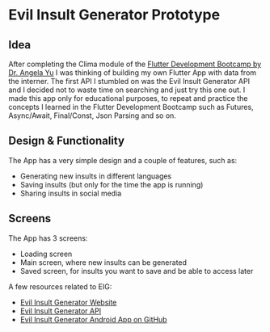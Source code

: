 # Evil Insult Generator Prototype



## Idea
After completing the Clima module of the [Flutter Development Bootcamp by Dr. Angela Yu](https://www.udemy.com/course/flutter-bootcamp-with-dart/) I was thinking of building my own Flutter App with data from the interner. The first API I stumbled on was the Evil Insult Generator API and I decided not to waste time on searching and just try this one out. I made this app only for educational purposes, to repeat and practice the concepts I learned in the Flutter Development Bootcamp such as Futures, Async/Await, Final/Const, Json Parsing and so on.

## Design & Functionality 
The App has a very simple design and a couple of features, such as:
- Generating new insults in different languages
- Saving insults (but only for the time the app is running)
- Sharing insults in social media

## Screens
The App has 3 screens:
- Loading screen
- Main screen, where new insults can be generated
- Saved screen, for insults you want to save and be able to access later

A few resources related to EIG:

- [Evil Insult Generator Website](https://evilinsult.com/)
- [Evil Insult Generator API](https://evilinsult.com/generate_insult.php?lang=en&type=json)
- [Evil Insult Generator Android App on GitHub](https://github.com/EvilInsultGenerator/android-app)

